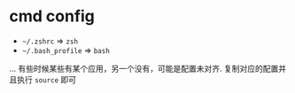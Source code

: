 # cmd config

- `~/.zshrc` => `zsh`
- `~/.bash_profile` => `bash`

... 有些时候某些有某个应用，另一个没有，可能是配置未对齐. 复制对应的配置并且执行 `source` 即可
